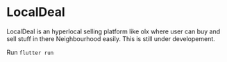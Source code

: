 # LocalDeal 
LocalDeal is an hyperlocal selling platform like olx where user can buy and sell stuff in there Neighbourhood easily.
This is still under developement.

Run ` flutter run `
